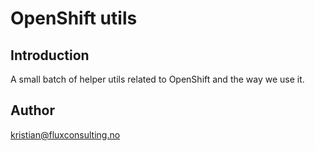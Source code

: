 # OpenShift utils

## Introduction
A small batch of helper utils related to OpenShift and the way we use it.

## Author
kristian@fluxconsulting.no
